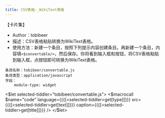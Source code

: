 ```yaml
---
title: CSV表格-_WikiText表格
---
```


【卡片集】

* Author：tobibeer
* 描述：CSV表格粘贴转换为WikiText表格。
* 使用方法：新建一个条目，按照下列提示内容创建条目。再新建一个条目，内容填`<$convertable/>`，然后保存。你将看到输入框和按钮，将CSV表格粘贴到输入框，点按钮即可转换为WikiText表格。


```
条目名称：tobibeer/convertable.js
条目类型：application/javascript
字段：
	module-type: widget
```


<$let selected-tiddler="tobibeer/convertable.js">
	<$macrocall $name="code" language={{{[<selected-tiddler>get[type]]}}} src={{{[<selected-tiddler>get[text]]}}} caption={{{[<selected-tiddler>get[title]]}}} />
</$let>

